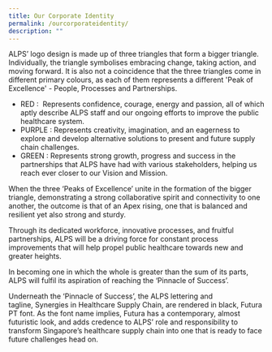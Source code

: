 ```yaml
---
title: Our Corporate Identity
permalink: /ourcorporateidentity/
description: ""
---
```

ALPS’ logo design is made up of three triangles that form a bigger triangle. Individually, the triangle symbolises embracing change, taking action, and moving forward. It is also not a coincidence that the three triangles come in different primary colours, as each of them represents a different 'Peak of Excellence' - People, Processes and Partnerships.

* RED :  Represents confidence, courage, energy and passion, all of which aptly describe ALPS staff and our ongoing efforts to improve the public healthcare system.
* PURPLE : Represents creativity, imagination, and an eagerness to explore and develop alternative solutions to present and future supply chain challenges.
* GREEN : Represents strong growth, progress and success in the partnerships that ALPS have had with various stakeholders, helping us reach ever closer to our Vision and Mission.

When the three ‘Peaks of Excellence’ unite in the formation of the bigger triangle, demonstrating a strong collaborative spirit and connectivity to one another, the outcome is that of an Apex rising, one that is balanced and resilient yet also strong and sturdy.

  

Through its dedicated workforce, innovative processes, and fruitful partnerships, ALPS will be a driving force for constant process improvements that will help propel public healthcare towards new and greater heights.

  

In becoming one in which the whole is greater than the sum of its parts, ALPS will fulfil its aspiration of reaching the ‘Pinnacle of Success’.

  

Underneath the ‘Pinnacle of Success’, the ALPS lettering and tagline, Synergies in Healthcare Supply Chain, are rendered in black, Futura PT font. As the font name implies, Futura has a contemporary, almost futuristic look, and adds credence to ALPS’ role and responsibility to transform Singapore’s healthcare supply chain into one that is ready to face future challenges head on.